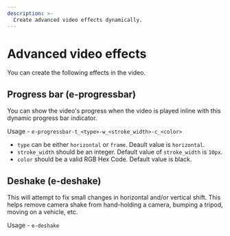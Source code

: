 ```yaml
---
description: >-
  Create advanced video effects dynamically.
---
```


# Advanced video effects

You can create the following effects in the video.

## Progress bar (e-progressbar)

You can show the video's progress when the video is played inline with this dynamic progress bar indicator.

Usage - `e-progressbar-t_<type>-w_<stroke_width>-c_<color>`

* `type` can be either `horizontal` or `frame`. Deault value is `horizontal`.
* `stroke_width` should be an integer. Default value of `stroke_width` is `10px`.
* `color` should be a valid RGB Hex Code. Default value is black.

## Deshake (e-deshake)

This will attempt to fix small changes in horizontal and/or vertical shift. This helps remove camera shake from hand-holding a camera, bumping a tripod, moving on a vehicle, etc.

Usage - `e-deshake`





